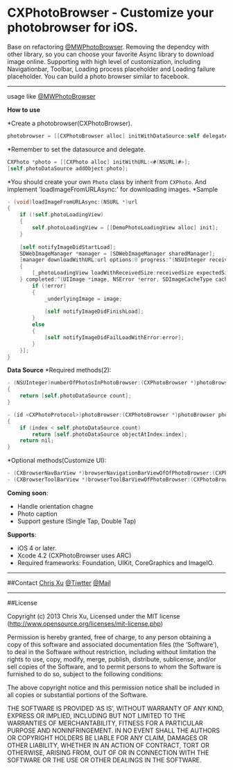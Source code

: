 CXPhotoBrowser - Customize your photobrowser for iOS.
==============

Base on refactoring [@MWPhotoBrowser](https://github.com/mwaterfall/MWPhotoBrowser). Removing the dependcy with other library, so you can choose your favorite Async library to download image online. 
Supporting with high level of customization, including Navigationbar, Toolbar, Loading process placeholder and Loading failure placeholder.
You can build a photo browser similar to facebook.

---
usage like [@MWPhotoBrowser](https://github.com/mwaterfall/MWPhotoBrowser)

**How to use**

*Create a photobrowser(CXPhotoBrowser).

```Objective-C 
photobrowser = [[CXPhotoBrowser alloc] initWithDataSource:self delegate:self];
```
*Remember to set the datasource and delegate.
 
```Objective-C
CXPhoto *photo = [[CXPhoto alloc] initWithURL:<#(NSURL)#>];
[self.photoDataSource addObject:photo];
```
*You should create your own `Photo` class by inherit from `CXPhoto`. And implement 'loadImageFromURLAsync:' for downloading images.
*Sample 

```Objective-C
- (void)loadImageFromURLAsync:(NSURL *)url
{
    if (!self.photoLoadingView)
    {
        self.photoLoadingView = [[DemoPhotoLoadingView alloc] init];
    }
    
    [self notifyImageDidStartLoad];
    SDWebImageManager *manager = [SDWebImageManager sharedManager];
    [manager downloadWithURL:url options:0 progress:^(NSUInteger receivedSize, long long expectedSize)
    {
        [_photoLoadingView loadWithReceivedSize:receivedSize expectedSize:expectedSize];
    } completed:^(UIImage *image, NSError *error, SDImageCacheType cacheType, BOOL finished) {
        if (!error)
        {
            _underlyingImage = image;
            
            [self notifyImageDidFinishLoad];
        }
        else
        {
            [self notifyImageDidFailLoadWithError:error];
        }
    }];
}
```

**Data Source**
*Required methods(2):

```Objective-C 
- (NSUInteger)numberOfPhotosInPhotoBrowser:(CXPhotoBrowser *)photoBrowser
{
    return [self.photoDataSource count];
}

- (id <CXPhotoProtocol>)photoBrowser:(CXPhotoBrowser *)photoBrowser photoAtIndex:(NSUInteger)index
{
    if (index < self.photoDataSource.count)
        return [self.photoDataSource objectAtIndex:index];
    return nil;
}
```
*Optional methods(Customize UI):

```Objective-C
- (CXBrowserNavBarView *)browserNavigationBarViewOfOfPhotoBrowser:(CXPhotoBrowser *)photoBrowser withSize:(CGSize)size;
- (CXBrowserToolBarView *)browserToolBarViewOfPhotoBrowser:(CXPhotoBrowser *)photoBrowser withSize:(CGSize)size;
```

**Coming soon**:
* Handle orientation chagne
* Photo caption
* Support gesture (Single Tap, Double Tap) 

**Supports**:
* iOS 4 or later.
* Xcode 4.2 (CXPhotoBrowser uses ARC)
* Required frameworks: Foundation, UIKit, CoreGraphics and ImageIO.

---
##Contact
[Chris Xu](https://github.com/ChrisXu1221)
[@Tiwtter](https://twitter.com/taterctl)
[@Mail](taterctl@gmail.com)

---
##License

Copyright (c) 2013 Chris Xu, Licensed under the MIT license (http://www.opensource.org/licenses/mit-license.php)

Permission is hereby granted, free of charge, to any person obtaining a copy of this software and associated documentation files (the ‘Software’), to deal in the Software without restriction, including without limitation the rights to use, copy, modify, merge, publish, distribute, sublicense, and/or sell copies of the Software, and to permit persons to whom the Software is furnished to do so, subject to the following conditions:

The above copyright notice and this permission notice shall be included in all copies or substantial portions of the Software.

THE SOFTWARE IS PROVIDED ‘AS IS’, WITHOUT WARRANTY OF ANY KIND, EXPRESS OR IMPLIED, INCLUDING BUT NOT LIMITED TO THE WARRANTIES OF MERCHANTABILITY, FITNESS FOR A PARTICULAR PURPOSE AND NONINFRINGEMENT. IN NO EVENT SHALL THE AUTHORS OR COPYRIGHT HOLDERS BE LIABLE FOR ANY CLAIM, DAMAGES OR OTHER LIABILITY, WHETHER IN AN ACTION OF CONTRACT, TORT OR OTHERWISE, ARISING FROM, OUT OF OR IN CONNECTION WITH THE SOFTWARE OR THE USE OR OTHER DEALINGS IN THE SOFTWARE.
